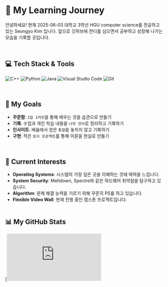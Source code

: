# 🌱 My Learning Journey

안녕하세요! 현재 2025-06-03 대학교 3학년 HGU computer science를 전공하고 있는 Seongyo Kim 입니다.
앞으로 깃허브에 잔디를 심으면서 공부하고 성장해 나가는 모습을 기록할 곳입니다. 

<br>

## 💻 Tech Stack & Tools

![C++](https://img.shields.io/badge/c++-%2300599C.svg?style=for-the-badge&logo=c%2B%2B&logoColor=white)
![Python](https://img.shields.io/badge/python-3670A0?style=for-the-badge&logo=python&logoColor=ffdd54)
![Java](https://img.shields.io/badge/java-%23ED8B00.svg?style=for-the-badge&logo=openjdk&logoColor=white)
![Visual Studio Code](https://img.shields.io/badge/Visual%20Studio%20Code-007ACC?style=for-the-badge&logo=visual-studio-code&logoColor=white)
![Git](https://img.shields.io/badge/git-%23F05033.svg?style=for-the-badge&logo=git&logoColor=white)

<br>

## 🎯 My Goals

- **꾸준함**: `1일 1커밋`을 통해 배우는 것을 습관으로 만들기
- **기록**: 수업과 개인 학습 내용을 `나의 언어`로 정리하고 기록하기
- **인사이트**: 배움에서 얻은 `통찰`을 놓치지 않고 기록하기
- **구현**: 작은 `토이 프로젝트`를 통해 이론을 현실로 만들기

<br>

## 🔬 Current Interests

- **Operating Systems**: 시스템의 가장 깊은 곳을 이해하는 것에 매력을 느낍니다.
- **System Security**: Meltdown, Spectre와 같은 하드웨어 취약점을 탐구하고 있습니다.
- **Algorithm**: 문제 해결 능력을 기르기 위해 꾸준히 PS를 하고 있습니다.
- **Flexible Video Wall**: 현재 진행 중인 캡스톤 프로젝트입니다.
  <br>
  <br>

## 📊 My GitHub Stats

[![My GitHub stats](https://github.com/seongyooo/my-learning-journey/blob/main/README.md)
